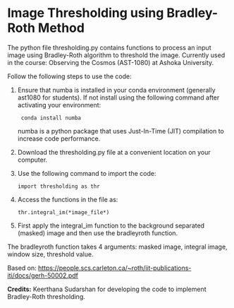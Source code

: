 # Image Thresholding using Bradley-Roth Method

The python file thresholding.py contains functions to process an input image using Bradley-Roth algorithm to threshold the image. Currently used in the course: Observing the Cosmos (AST-1080) at Ashoka University.


Follow the following steps to use the code:

1) Ensure that numba is installed in your conda environment (generally ast1080 for students). If not install using the following command after activating your environment:

   ```
    conda install numba
   ```

   numba is a python package that uses Just-In-Time (JIT) compilation to increase code performance.

2) Download the thresholding.py file at a convenient location on your computer.

3) Use the following command to import the code:

   ```import thresholding as thr ```

4) Access the functions in the file as:

   ``` thr.integral_im(*image_file*) ```

5) First apply the integral_im function to the background separated (masked) image and then use the bradleyroth function.


The bradleyroth function takes 4 arguments: masked image, integral image, window size, threshold value.

Based on: https://people.scs.carleton.ca/~roth/iit-publications-iti/docs/gerh-50002.pdf



**Credits:** Keerthana Sudarshan for developing the code to implement Bradley-Roth thresholding.
